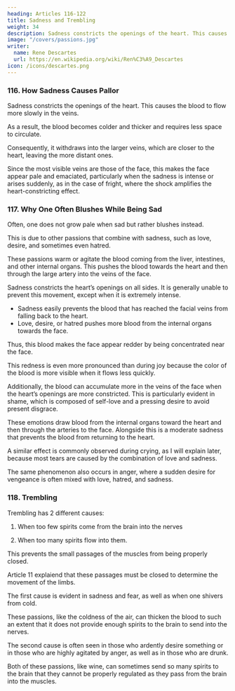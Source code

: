 ```yaml
---
heading: Articles 116-122
title: Sadness and Trembling
weight: 34
description: Sadness constricts the openings of the heart. This causes the blood to flow more slowly in the veins.
image: "/covers/passions.jpg"
writer:
  name: Rene Descartes
  url: https://en.wikipedia.org/wiki/Ren%C3%A9_Descartes
icon: /icons/descartes.png
---
```





### 116. How Sadness Causes Pallor

Sadness constricts the openings of the heart. This causes the blood to flow more slowly in the veins.

As a result, the blood becomes colder and thicker and requires less space to circulate.

Consequently, it withdraws into the larger veins, which are closer to the heart, leaving the more distant ones. 

Since the most visible veins are those of the face, this makes the face appear pale and emaciated, particularly when the sadness is intense or arises suddenly, as in the case of fright, where the shock amplifies the heart-constricting effect.


### 117. Why One Often Blushes While Being Sad

Often, one does not grow pale when sad but rather blushes instead.

This is due to other passions that combine with sadness, such as love, desire, and sometimes even hatred.

These passions warm or agitate the blood coming from the liver, intestines, and other internal organs. This pushes the blood towards the heart and then through the large artery into the veins of the face.

Sadness constricts the heart’s openings on all sides. It is generally unable to prevent this movement, except when it is extremely intense.

<!-- Yet even when sadness is moderate, it  -->

- Sadness easily prevents the blood that has reached the facial veins from falling back to the heart.
- Love, desire, or hatred pushes more blood from the internal organs towards the face.

Thus, this blood makes the face appear redder by being concentrated near the face.  

This redness is even more pronounced than during joy because the color of the blood is more visible when it flows less quickly.

Additionally, the blood can accumulate more in the veins of the face when the heart’s openings are more constricted. This is particularly evident in shame, which is composed of self-love and a pressing desire to avoid present disgrace. 

These emotions draw blood from the internal organs toward the heart and then through the arteries to the face. Alongside this is a moderate sadness that prevents the blood from returning to the heart. 

A similar effect is commonly observed during crying, as I will explain later, because most tears are caused by the combination of love and sadness. 

The same phenomenon also occurs in anger, where a sudden desire for vengeance is often mixed with love, hatred, and sadness.


### 118. Trembling

Trembling has 2 different causes:

1. When too few spirits come from the brain into the nerves

2. When too many spirits flow into them.

This prevents the small passages of the muscles from being properly closed.

Article 11 explaiend that these passages must be closed to determine the movement of the limbs.

The first cause is evident in sadness and fear, as well as when one shivers from cold.

These passions, like the coldness of the air, can thicken the blood to such an extent that it does not provide enough spirits to the brain to send into the nerves.

The second cause is often seen in those who ardently desire something or in those who are highly agitated by anger, as well as in those who are drunk.

Both of these passions, like wine, can sometimes send so many spirits to the brain that they cannot be properly regulated as they pass from the brain into the muscles.
